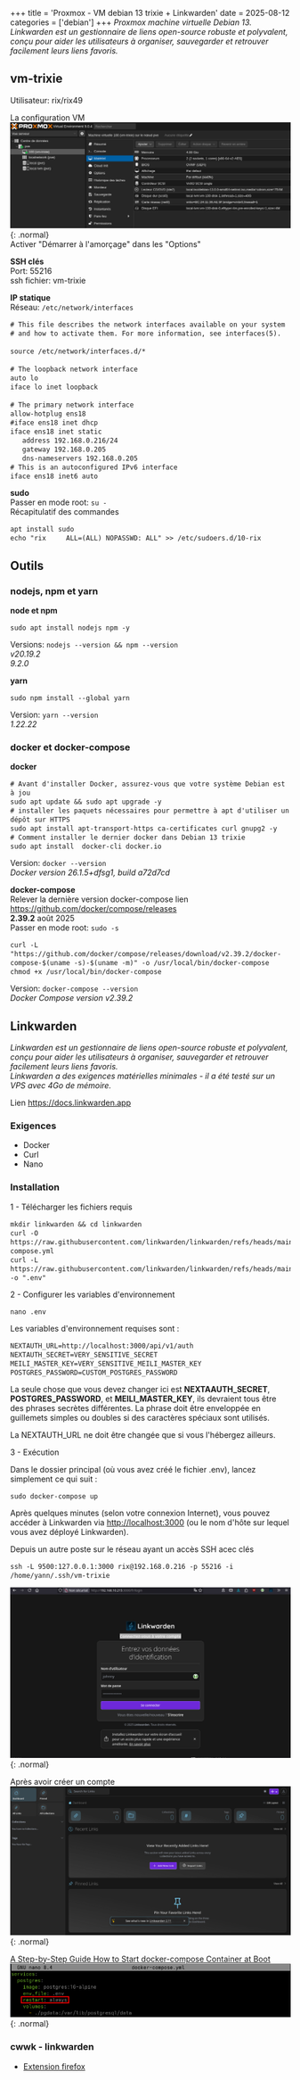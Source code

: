 +++
title = 'Proxmox - VM debian 13 trixie + Linkwarden'
date = 2025-08-12
categories = ['debian']
+++
*Proxmox machine virtuelle Debian 13. Linkwarden est un gestionnaire de liens open-source robuste et polyvalent, conçu pour aider les utilisateurs à organiser, sauvegarder et retrouver facilement leurs liens favoris.*

## vm-trixie

Utilisateur: rix/rix49  


La configuration  VM  
![](vm-trixie01.png){: .normal}  
Activer "Démarrer à l'amorçage" dans les "Options"  

**SSH clés**  
Port: 55216  
ssh fichier: vm-trixie  

**IP statique**  
Réseau: `/etc/network/interfaces`

```
# This file describes the network interfaces available on your system
# and how to activate them. For more information, see interfaces(5).

source /etc/network/interfaces.d/*

# The loopback network interface
auto lo
iface lo inet loopback

# The primary network interface
allow-hotplug ens18
#iface ens18 inet dhcp
iface ens18 inet static
   address 192.168.0.216/24 
   gateway 192.168.0.205
   dns-nameservers 192.168.0.205
# This is an autoconfigured IPv6 interface
iface ens18 inet6 auto
```

**sudo**  
Passer en mode root: `su -`  
Récapitulatif des commandes

```shell
apt install sudo
echo "rix     ALL=(ALL) NOPASSWD: ALL" >> /etc/sudoers.d/10-rix
```

## Outils

### nodejs, npm et yarn

**node et npm**

```shell
sudo apt install nodejs npm -y
```

Versions: `nodejs --version && npm --version`  
*v20.19.2*  
*9.2.0*  

**yarn**  

```shell
sudo npm install --global yarn 
```

Version: `yarn --version`  
*1.22.22*

### docker et docker-compose

**docker**  

```shell
# Avant d'installer Docker, assurez-vous que votre système Debian est à jou
sudo apt update && sudo apt upgrade -y
# installer les paquets nécessaires pour permettre à apt d'utiliser un dépôt sur HTTPS
sudo apt install apt-transport-https ca-certificates curl gnupg2 -y
# Comment installer le dernier docker dans Debian 13 trixie
sudo apt install  docker-cli docker.io
```

Version: `docker --version`  
*Docker version 26.1.5+dfsg1, build a72d7cd*

**docker-compose**  
Relever la dernière version docker-compose lien <https://github.com/docker/compose/releases>  
**2.39.2** août 2025  
Passer en mode root: `sudo -s`

```shell
curl -L "https://github.com/docker/compose/releases/download/v2.39.2/docker-compose-$(uname -s)-$(uname -m)" -o /usr/local/bin/docker-compose
chmod +x /usr/local/bin/docker-compose
```

Version: `docker-compose --version`  
*Docker Compose version v2.39.2*

## Linkwarden

*Linkwarden est un gestionnaire de liens open-source robuste et polyvalent, conçu pour aider les utilisateurs à organiser, sauvegarder et retrouver facilement leurs liens favoris.  
Linkwarden a des exigences matérielles minimales - il a été testé sur un VPS avec 4Go de mémoire.*

Lien <https://docs.linkwarden.app>

### Exigences

* Docker
* Curl
* Nano

### Installation

1 - Télécharger les fichiers requis

```shell
mkdir linkwarden && cd linkwarden
curl -O https://raw.githubusercontent.com/linkwarden/linkwarden/refs/heads/main/docker-compose.yml
curl -L https://raw.githubusercontent.com/linkwarden/linkwarden/refs/heads/main/.env.sample -o ".env"
```

2 - Configurer les variables d'environnement

    nano .env

Les variables d'environnement requises sont :

```
NEXTAUTH_URL=http://localhost:3000/api/v1/auth
NEXTAUTH_SECRET=VERY_SENSITIVE_SECRET
MEILI_MASTER_KEY=VERY_SENSITIVE_MEILI_MASTER_KEY
POSTGRES_PASSWORD=CUSTOM_POSTGRES_PASSWORD
```

La seule chose que vous devez changer ici est **NEXTAAUTH_SECRET**, **POSTGRES_PASSWORD**, et **MEILI_MASTER_KEY**, ils devraient tous être des phrases secrètes différentes. La phrase doit être enveloppée en guillemets simples ou doubles si des caractères spéciaux sont utilisés.

La NEXTAUTH_URL ne doit être changée que si vous l'hébergez ailleurs.

3 - Exécution

Dans le dossier principal (où vous avez créé le fichier .env), lancez simplement ce qui suit :

```shell
sudo docker-compose up
```

Après quelques minutes (selon votre connexion Internet), vous pouvez accéder à Linkwarden via <http://localhost:3000> (ou le nom d'hôte sur lequel vous avez déployé Linkwarden).

Depuis un autre poste sur le réseau ayant un accès SSH acec clés

```shell
ssh -L 9500:127.0.0.1:3000 rix@192.168.0.216 -p 55216 -i /home/yann/.ssh/vm-trixie
```

![](Linkwarden01.png){: .normal}

Après avoir créer un compte  
![](Linkwarden02.png){: .normal}

[A Step-by-Step Guide How to Start docker-compose Container at Boot](https://jason19970210.medium.com/a-step-by-step-how-to-start-docker-compose-container-at-boot-effe9964e57f)  
![](Linkwarden03.png){: .normal}

### cwwk - linkwarden

* [Extension firefox](https://docs.linkwarden.app/getting-started/browser-extension)